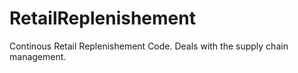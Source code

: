 # RetailReplenishement

Continous Retail Replenishement Code. Deals with the supply chain management.
